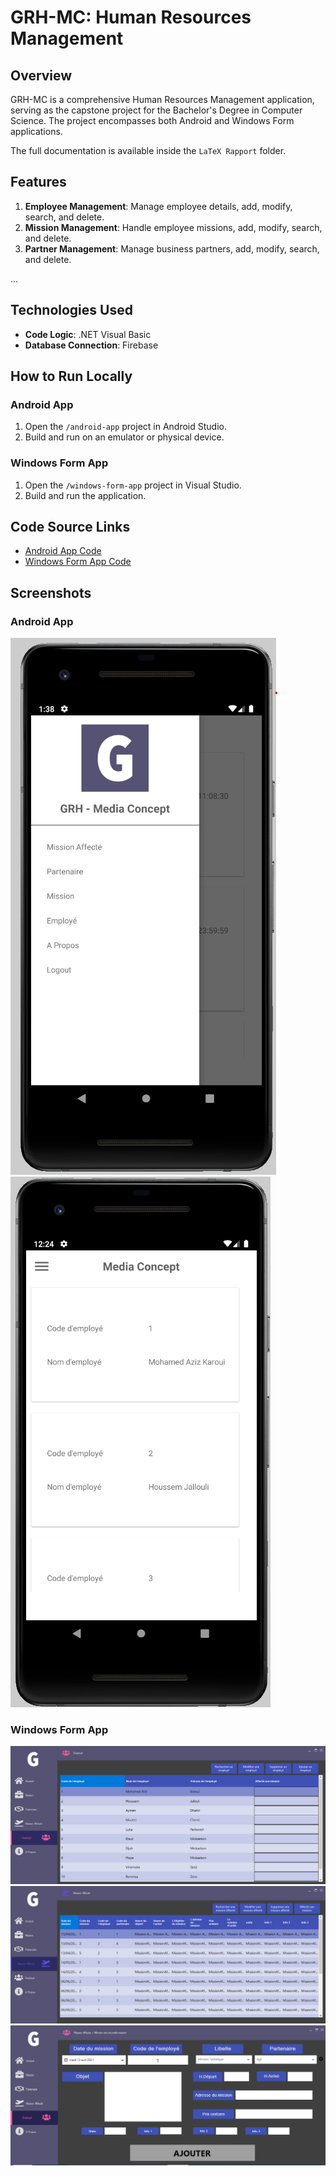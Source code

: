 # GRH-MC: Human Resources Management

## Overview

GRH-MC is a comprehensive Human Resources Management application, serving as the capstone project for the Bachelor's Degree in Computer Science. The project encompasses both Android and Windows Form applications.

The full documentation is available inside the `LaTeX Rapport` folder.

## Features

1. **Employee Management**: Manage employee details, add, modify, search, and delete.
2. **Mission Management**: Handle employee missions, add, modify, search, and delete.
3. **Partner Management**: Manage business partners, add, modify, search, and delete.

...

## Technologies Used

- **Code Logic**: .NET Visual Basic
- **Database Connection**: Firebase

## How to Run Locally

### Android App

1. Open the `/android-app` project in Android Studio.
2. Build and run on an emulator or physical device.

### Windows Form App

1. Open the `/windows-form-app` project in Visual Studio.
2. Build and run the application.

## Code Source Links

- [Android App Code](https://github.com/MAiKo26/GRH-MC/tree/main/AndroidApp-GRH-MC)
- [Windows Form App Code](https://github.com/MAiKo26/GRH-MC/tree/main/WindowsForm-GRH-MC)

## Screenshots

### Android App

![Android App Screenshot](https://raw.githubusercontent.com/MAiKo26/GRH-MC/main/Latex%20Rapport/Images/AppTransition.png)
![Android App Screenshot](https://raw.githubusercontent.com/MAiKo26/GRH-MC/main/Latex%20Rapport/Images/AppEmploye.png)

### Windows Form App

![Windows Form App Screenshot](https://raw.githubusercontent.com/MAiKo26/GRH-MC/main/Screenshots%20WindowsForm/FormEmploye.png)
![Windows Form App Screenshot](https://raw.githubusercontent.com/MAiKo26/GRH-MC/main/Screenshots%20WindowsForm/FormMissionAffecte.png)
![Windows Form App Screenshot](https://raw.githubusercontent.com/MAiKo26/GRH-MC/main/Latex%20Rapport/Images/FormNouvelleAffectation.png)

